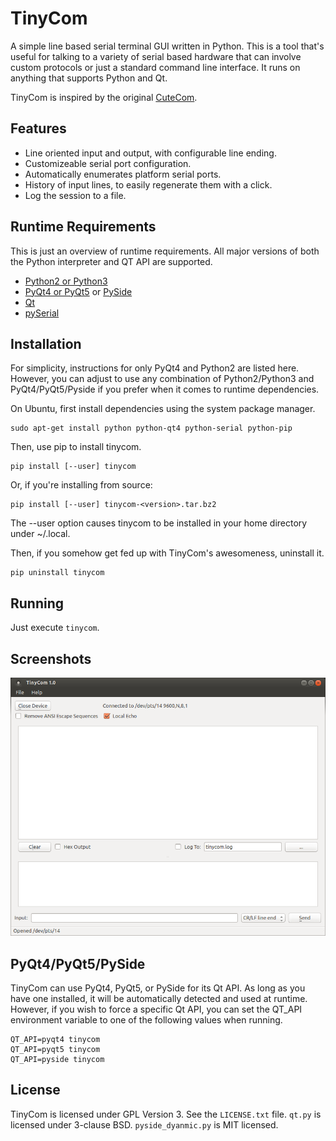 TinyCom
=======

A simple line based serial terminal GUI written in Python. This is a tool that's
useful for talking to a variety of serial based hardware that can involve custom
protocols or just a standard command line interface.  It runs on anything that
supports Python and Qt.

TinyCom is inspired by the original [CuteCom](http://cutecom.sourceforge.net/).


Features
--------

* Line oriented input and output, with configurable line ending.
* Customizeable serial port configuration.
* Automatically enumerates platform serial ports.
* History of input lines, to easily regenerate them with a click.
* Log the session to a file.


Runtime Requirements
--------------------

This is just an overview of runtime requirements. All major versions of both the
Python interpreter and QT API are supported.

* [Python2 or Python3](https://www.python.org/)
* [PyQt4 or PyQt5](https://riverbankcomputing.com/software/pyqt/intro) or
  [PySide](https://wiki.qt.io/PySide)
* [Qt](https://www.qt.io/)
* [pySerial](https://github.com/pyserial/pyserial)


Installation
------------
For simplicity, instructions for only PyQt4 and Python2 are listed here.
However, you can adjust to use any combination of Python2/Python3 and
PyQt4/PyQt5/Pyside if you prefer when it comes to runtime dependencies.

On Ubuntu, first install dependencies using the system package manager.

    sudo apt-get install python python-qt4 python-serial python-pip

Then, use pip to install tinycom.

    pip install [--user] tinycom

Or, if you're installing from source:

    pip install [--user] tinycom-<version>.tar.bz2

The --user option causes tinycom to be installed in your home directory under
~/.local.

Then, if you somehow get fed up with TinyCom's awesomeness, uninstall it.

    pip uninstall tinycom


Running
-------

Just execute `tinycom`.


Screenshots
-----------
![Main Window](screenshots/main_window.png)


PyQt4/PyQt5/PySide
------------------
TinyCom can use PyQt4, PyQt5, or PySide for its Qt API.  As long as you have one
installed, it will be automatically detected and used at runtime. However, if
you wish to force a specific Qt API, you can set the QT_API environment variable
to one of the following values when running.

    QT_API=pyqt4 tinycom
    QT_API=pyqt5 tinycom
    QT_API=pyside tinycom


License
-------
TinyCom is licensed under GPL Version 3.  See the `LICENSE.txt` file.  `qt.py`
is licensed under 3-clause BSD.  `pyside_dyanmic.py` is MIT licensed.
